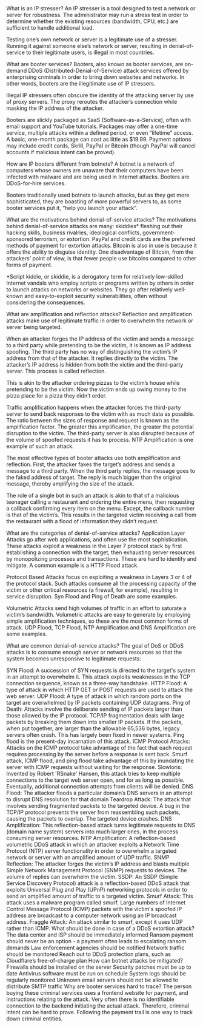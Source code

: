 ##

What is an IP stresser?
An IP stresser is a tool designed to test a network or server for robustness. The administrator may run a stress test in order to determine whether the existing resources (bandwidth, CPU, etc.) are sufficient to handle additional load.

Testing one’s own network or server is a legitimate use of a stresser. Running it against someone else’s network or server, resulting in denial-of-service to their legitimate users, is illegal in most countries.

What are booter services?
Booters, also known as booter services, are on-demand DDoS (Distributed-Denial-of-Service) attack services offered by enterprising criminals in order to bring down websites and networks. In other words, booters are the illegitimate use of IP stressers.

Illegal IP stressers often obscure the identity of the attacking server by use of proxy servers. The proxy reroutes the attacker’s connection while masking the IP address of the attacker.

Booters are slickly packaged as SaaS (Software-as-a-Service), often with email support and YouTube tutorials. Packages may offer a one-time service, multiple attacks within a defined period, or even “lifetime” access. A basic, one-month package can cost as little as $19.99. Payment options may include credit cards, Skrill, PayPal or Bitcoin (though PayPal will cancel accounts if malicious intent can be proved).

How are IP booters different from botnets?
A botnet is a network of computers whose owners are unaware that their computers have been infected with malware and are being used in Internet attacks. Booters are DDoS-for-hire services.

Booters traditionally used botnets to launch attacks, but as they get more sophisticated, they are boasting of more powerful servers to, as some booter services put it, “help you launch your attack”.

What are the motivations behind denial-of-service attacks?
The motivations behind denial-of-service attacks are many: skiddies* fleshing out their hacking skills, business rivalries, ideological conflicts, government-sponsored terrorism, or extortion. PayPal and credit cards are the preferred methods of payment for extortion attacks. Bitcoin is also in use is because it offers the ability to disguise identity. One disadvantage of Bitcoin, from the attackers’ point of view, is that fewer people use bitcoins compared to other forms of payment.

*Script kiddie, or skiddie, is a derogatory term for relatively low-skilled Internet vandals who employ scripts or programs written by others in order to launch attacks on networks or websites. They go after relatively well-known and easy-to-exploit security vulnerabilities, often without considering the consequences.

What are amplification and reflection attacks?
Reflection and amplification attacks make use of legitimate traffic in order to overwhelm the network or server being targeted.

When an attacker forges the IP address of the victim and sends a message to a third party while pretending to be the victim, it is known as IP address spoofing. The third party has no way of distinguishing the victim’s IP address from that of the attacker. It replies directly to the victim. The attacker’s IP address is hidden from both the victim and the third-party server. This process is called reflection.

This is akin to the attacker ordering pizzas to the victim’s house while pretending to be the victim. Now the victim ends up owing money to the pizza place for a pizza they didn’t order.

Traffic amplification happens when the attacker forces the third-party server to send back responses to the victim with as much data as possible. The ratio between the sizes of response and request is known as the amplification factor. The greater this amplification, the greater the potential disruption to the victim. The third-party server is also disrupted because of the volume of spoofed requests it has to process. NTP Amplification is one example of such an attack.

The most effective types of booter attacks use both amplification and reflection. First, the attacker fakes the target’s address and sends a message to a third party. When the third party replies, the message goes to the faked address of target. The reply is much bigger than the original message, thereby amplifying the size of the attack.

The role of a single bot in such an attack is akin to that of a malicious teenager calling a restaurant and ordering the entire menu, then requesting a callback confirming every item on the menu. Except, the callback number is that of the victim’s. This results in the targeted victim receiving a call from the restaurant with a flood of information they didn’t request.

What are the categories of denial-of-service attacks?
Application Layer Attacks go after web applications, and often use the most sophistication. These attacks exploit a weakness in the Layer 7 protocol stack by first establishing a connection with the target, then exhausting server resources by monopolizing processes and transactions. These are hard to identify and mitigate. A common example is a HTTP Flood attack.

Protocol Based Attacks focus on exploiting a weakness in Layers 3 or 4 of the protocol stack. Such attacks consume all the processing capacity of the victim or other critical resources (a firewall, for example), resulting in service disruption. Syn Flood and Ping of Death are some examples.

Volumetric Attacks send high volumes of traffic in an effort to saturate a victim’s bandwidth. Volumetric attacks are easy to generate by employing simple amplification techniques, so these are the most common forms of attack. UDP Flood, TCP Flood, NTP Amplification and DNS Amplification are some examples.

What are common denial-of-service attacks?
The goal of DoS or DDoS attacks is to consume enough server or network resources so that the system becomes unresponsive to legitimate requests:

SYN Flood: A succession of SYN requests is directed to the target's system in an attempt to overwhelm it. This attack exploits weaknesses in the TCP connection sequence, known as a three-way handshake.
HTTP Flood: A type of attack in which HTTP GET or POST requests are used to attack the web server.
UDP Flood: A type of attack in which random ports on the target are overwhelmed by IP packets containing UDP datagrams.
Ping of Death: Attacks involve the deliberate sending of IP packets larger than those allowed by the IP protocol. TCP/IP fragmentation deals with large packets by breaking them down into smaller IP packets. If the packets, when put together, are larger than the allowable 65,536 bytes, legacy servers often crash. This has largely been fixed in newer systems. Ping flood is the present-day incarnation of this attack.
ICMP Protocol Attacks: Attacks on the ICMP protocol take advantage of the fact that each request requires processing by the server before a response is sent back. Smurf attack, ICMP flood, and ping flood take advantage of this by inundating the server with ICMP requests without waiting for the response.
Slowloris: Invented by Robert 'RSnake' Hansen, this attack tries to keep multiple connections to the target web server open, and for as long as possible. Eventually, additional connection attempts from clients will be denied.
DNS Flood: The attacker floods a particular domain’s DNS servers in an attempt to disrupt DNS resolution for that domain
Teardrop Attack: The attack that involves sending fragmented packets to the targeted device. A bug in the TCP/IP protocol prevents the server from reassembling such packets, causing the packets to overlap. The targeted device crashes.
DNS Amplification: This reflection-based attack turns legitimate requests to DNS (domain name system) servers into much larger ones, in the process consuming server resources.
NTP Amplification: A reflection-based volumetric DDoS attack in which an attacker exploits a Network Time Protocol (NTP) server functionality in order to overwhelm a targeted network or server with an amplified amount of UDP traffic.
SNMP Reflection: The attacker forges the victim’s IP address and blasts multiple Simple Network Management Protocol (SNMP) requests to devices. The volume of replies can overwhelm the victim.
SSDP: An SSDP (Simple Service Discovery Protocol) attack is a reflection-based DDoS attack that exploits Universal Plug and Play (UPnP) networking protocols in order to send an amplified amount of traffic to a targeted victim.
Smurf Attack: This attack uses a malware program called smurf. Large numbers of Internet Control Message Protocol (ICMP) packets with the victim's spoofed IP address are broadcast to a computer network using an IP broadcast address.
Fraggle Attack: An attack similar to smurf, except it uses UDP rather than ICMP.
What should be done in case of a DDoS extortion attack?
The data center and ISP should be immediately informed
Ransom payment should never be an option - a payment often leads to escalating ransom demands
Law enforcement agencies should be notified
Network traffic should be monitored
Reach out to DDoS protection plans, such as Cloudflare’s free-of-charge plan
How can botnet attacks be mitigated?
Firewalls should be installed on the server
Security patches must be up to date
Antivirus software must be run on schedule
System logs should be regularly monitored
Unknown email servers should not be allowed to distribute SMTP traffic
Why are booter services hard to trace?
The person buying these criminal services uses a frontend website for payment, and instructions relating to the attack. Very often there is no identifiable connection to the backend initiating the actual attack. Therefore, criminal intent can be hard to prove. Following the payment trail is one way to track down criminal entities.